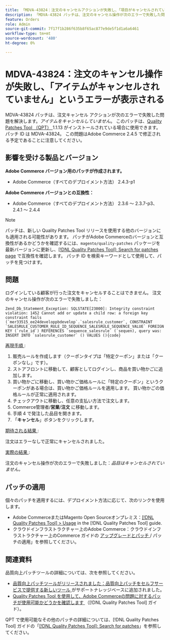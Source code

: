 ```yaml
---
title: 「MDVA-43824：注文のキャンセルアクションが失敗し、「項目がキャンセルされていません」というエラーが表示される」
description: 「MDVA-43824 パッチは、注文のキャンセル操作が次のエラーで失敗した問題を解決します：*アイテムをキャンセルしていません*。 このパッチは、[Quality Patches Tool （QPT） ] （https://experienceleague.adobe.com/ja/docs/commerce-knowledge-base/kb/announcements/commerce-announcements/magento-quality-patches-released-new-tool-to-self-serve-quality-patches） 1.1.13 がインストールされている場合に利用できます。 パッチ ID は MDVA-43824。 この問題はAdobe Commerce 2.4.5 で修正される予定であることに注意してください。'
feature: Orders
role: Admin
source-git-commit: 7f17f1b286f635b8f65ac877e9de5f1d1a6a6461
workflow-type: tm+mt
source-wordcount: '480'
ht-degree: 0%

---
```


# MDVA-43824：注文のキャンセル操作が失敗し、「アイテムがキャンセルされていません」というエラーが表示される

MDVA-43824 パッチは、注文キャンセル アクションが次のエラーで失敗した問題を解決します。*アイテムをキャンセルしていません*。 このパッチは、[Quality Patches Tool （QPT） ](https://experienceleague.adobe.com/ja/docs/commerce-knowledge-base/kb/announcements/commerce-announcements/magento-quality-patches-released-new-tool-to-self-serve-quality-patches)1.1.13 がインストールされている場合に使用できます。 パッチ ID は MDVA-43824。 この問題はAdobe Commerce 2.4.5 で修正される予定であることに注意してください。

## 影響を受ける製品とバージョン

**Adobe Commerce バージョン用のパッチが作成されます。**

* Adobe Commerce（すべてのデプロイメント方法） 2.4.3-p1

**Adobe Commerce バージョンとの互換性：**

* Adobe Commerce（すべてのデプロイメント方法） 2.3.6 ～ 2.3.7-p3、2.4.1 ～ 2.4.4

>[!NOTE]
>
>パッチは、新しい Quality Patches Tool リリースを使用する他のバージョンにも適用される可能性があります。 パッチがAdobe Commerceのバージョンと互換性があるかどうかを確認するには、`magento/quality-patches` パッケージを最新バージョンに更新し、[[!DNL Quality Patches Tool]: Search for patches page](https://experienceleague.adobe.com/ja/docs/commerce-knowledge-base/kb/announcements/commerce-announcements/magento-quality-patches-released-new-tool-to-self-serve-quality-patches) で互換性を確認します。 パッチ ID を検索キーワードとして使用して、パッチを見つけます。

## 問題

ログインしている顧客が行った注文をキャンセルすることはできません。 注文のキャンセル操作が次のエラーで失敗しました：

```
Zend_Db_Statement_Exception: SQLSTATE[23000]: Integrity constraint violation: 1452 Cannot add or update a child row: a foreign key constraint fails (`mer33515_ee24developpbdevelop`.`salesrule_customer`, CONSTRAINT `SALESRULE_CUSTOMER_RULE_ID_SEQUENCE_SALESRULE_SEQUENCE_VALUE` FOREIGN KEY (`rule_id`) REFERENCES `sequence_salesrule` (`sequen), query was: INSERT INTO `salesrule_customer` () VALUES (){code}
```

<u> 再現手順 </u>:

1. 販売ルールを作成します（クーポンタイプは「特定クーポン」または「クーポンなし」です）。
1. ストアフロントに移動して、顧客としてログインし、商品を買い物かごに追加します。
1. 買い物かごに移動し、買い物かご価格ルールに「特定のクーポン」というクーポンがある場合は、買い物かご価格ルールを適用します。 買い物かごの価格ルールが正常に適用されます。
1. チェックアウトに移動し、任意の支払い方法で注文します。
1. Commerce管理者/**営業**/**注文** に移動します。
1. 手順 4 で発注した品目を開きます。
1. 「**キャンセル**」ボタンをクリックします。

<u> 期待される結果 </u>:

注文はエラーなしで正常にキャンセルされました。

<u> 実際の結果 </u>:

注文のキャンセル操作が次のエラーで失敗しました：*品目はキャンセルされていません。*

## パッチの適用

個々のパッチを適用するには、デプロイメント方法に応じて、次のリンクを使用します。

* Adobe CommerceまたはMagento Open Sourceオンプレミス：[[!DNL Quality Patches Tool] > Usage](/help/tools/quality-patches-tool/usage.md) in the [!DNL Quality Patches Tool] guide.
* クラウドインフラストラクチャー上のAdobe Commerce：クラウドインフラストラクチャー上のCommerce ガイドの [ アップグレードとパッチ ](https://experienceleague.adobe.com/docs/commerce-cloud-service/user-guide/develop/upgrade/apply-patches.html?lang=ja)/ パッチの適用」を参照してください。

## 関連資料

品質向上パッチツールの詳細については、次を参照してください。

* [ 品質向上パッチツールがリリースされました：品質向上パッチをセルフサービスで提供する新しいツール ](https://experienceleague.adobe.com/ja/docs/commerce-knowledge-base/kb/announcements/commerce-announcements/magento-quality-patches-released-new-tool-to-self-serve-quality-patches) がサポートナレッジベースに追加されました。
* [Quality Patches Tool を使用して、Adobe Commerceの問題に対するパッチが使用可能かどうかを確認します ](/help/tools/quality-patches-tool/patches-available-in-qpt/check-patch-for-magento-issue-with-magento-quality-patches.md) （[!DNL Quality Patches Tool] ガイド）。

QPT で使用可能なその他のパッチの詳細については、[!DNL Quality Patches Tool] ガイドの「[[!DNL Quality Patches Tool]: Search for patches](https://experienceleague.adobe.com/tools/commerce-quality-patches/index.html?lang=ja)」を参照してください。
